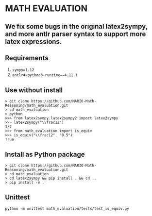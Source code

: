 # MATH EVALUATION

## We fix some bugs in the original latex2sympy, and more antlr parser syntax to support more latex expressions.

## Requirements
1. `sympy=1.12`
2. `antlr4-python3-runtime==4.11.1`


## Use without install
```
> git clone https://github.com/MARIO-Math-Reasoning/math_evaluation.git
> cd math_evaluation
> python
>>> from latex2sympy.latex2sympy2 import latex2sympy
>>> latex2sympy("\\frac12")
1/2
>>> from math_evaluation import is_equiv 
>>> is_equiv("\\frac12", "0.5")
True
```

## Install as Python package
```
> git clone https://github.com/MARIO-Math-Reasoning/math_evaluation.git
> cd math_evaluation
> cd latex2sympy && pip install . && cd ..
> pip install -e .
```

## Unittest
`python -m unittest math_evaluation/tests/test_is_equiv.py`
